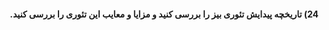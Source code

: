
<div dir="rtl">
  
  #### 24)  تاریخچه پیدایش تئوری بیز را بررسی کنید و مزایا و معایب این تئوری را بررسی کنید.
  
  <br/>
